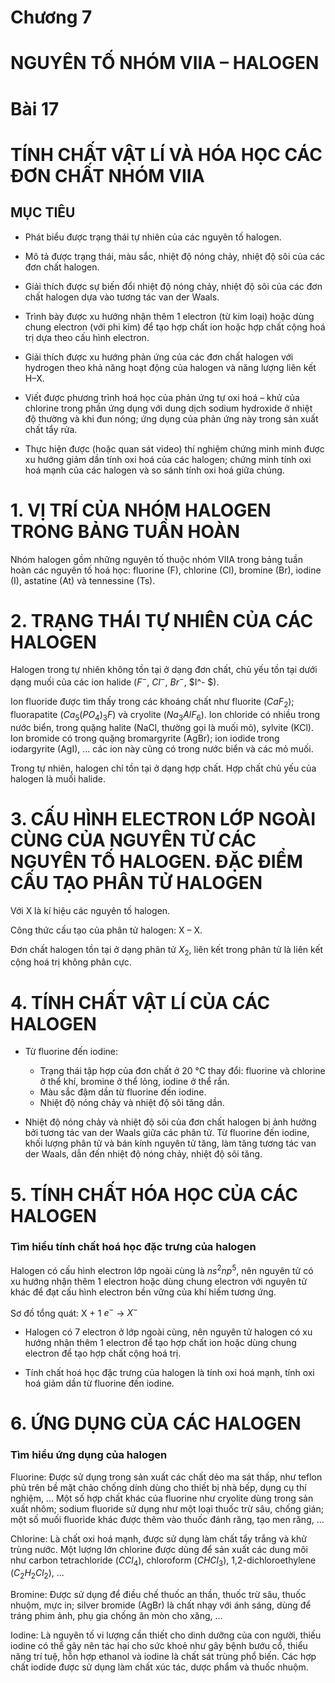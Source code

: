 # Chương 7

# NGUYÊN TỐ NHÓM VIIA – HALOGEN

# Bài 17

# TÍNH CHẤT VẬT LÍ VÀ HÓA HỌC CÁC ĐƠN CHẤT NHÓM VIIA

## MỤC TIÊU

- Phát biểu được trạng thái tự nhiên của các nguyên tố halogen.

- Mô tả được trạng thái, màu sắc, nhiệt độ nóng chảy, nhiệt độ sôi của các đơn chất halogen.

- Giải thích được sự biến đổi nhiệt độ nóng chảy, nhiệt độ sôi của các đơn chất halogen dựa vào tương tác van der Waals.

- Trình bày được xu hướng nhận thêm 1 electron (từ kim loại) hoặc dùng chung electron (với phi kim) để tạo hợp chất ion hoặc hợp chất cộng hoá trị dựa theo cấu hình electron.

- Giải thích được xu hướng phản ứng của các đơn chất halogen với hydrogen theo khả năng hoạt động của halogen và năng lượng liên kết H–X.

- Viết được phương trình hoá học của phản ứng tự oxi hoá – khử của chlorine trong phần ứng dụng với dung dịch sodium hydroxide ở nhiệt độ thường và khi đun nóng; ứng dụng của phản ứng này trong sản xuất chất tẩy rửa.

- Thực hiện được (hoặc quan sát video) thí nghiệm chứng minh minh được xu hướng giảm dần tính oxi hoá của các halogen; chứng minh tính oxi hoá mạnh của các halogen và so sánh tính oxi hoá giữa chúng.

# 1. VỊ TRÍ CỦA NHÓM HALOGEN TRONG BẢNG TUẦN HOÀN

Nhóm halogen gồm những nguyên tố thuộc nhóm VIIA trong bảng tuần hoàn các nguyên tố hoá học: fluorine (F), chlorine (Cl), bromine (Br), iodine (I), astatine (At) và tennessine (Ts).

# 2. TRẠNG THÁI TỰ NHIÊN CỦA CÁC HALOGEN

Halogen trong tự nhiên không tồn tại ở dạng đơn chất, chủ yếu tồn tại dưới dạng muối của các ion halide ($F^-$, $Cl^-$, $Br^-$, $I^- $).

Ion fluoride được tìm thấy trong các khoáng chất như fluorite ($CaF_2$); fluorapatite ($Ca_5(PO_4)_3F$) và cryolite ($Na_3AlF_6$). Ion chloride có nhiều trong nước biển, trong quặng halite (NaCl, thường gọi là muối mỏ), sylvite (KCl). Ion bromide có trong quặng bromargyrite (AgBr); ion iodide trong iodargyrite (AgI), ... các ion này cũng có trong nước biển và các mỏ muối.

Trong tự nhiên, halogen chỉ tồn tại ở dạng hợp chất. Hợp chất chủ yếu của halogen là muối halide.

# 3. CẤU HÌNH ELECTRON LỚP NGOÀI CÙNG CỦA NGUYÊN TỬ CÁC NGUYÊN TỐ HALOGEN. ĐẶC ĐIỂM CẤU TẠO PHÂN TỬ HALOGEN

Với X là kí hiệu các nguyên tố halogen.

Công thức cấu tạo của phân tử halogen: X – X.

Đơn chất halogen tồn tại ở dạng phân tử $X_2$, liên kết trong phân tử là liên kết cộng hoá trị không phân cực.

# 4. TÍNH CHẤT VẬT LÍ CỦA CÁC HALOGEN

- Từ fluorine đến iodine:
    - Trạng thái tập hợp của đơn chất ở 20 °C thay đổi: fluorine và chlorine ở thể khí, bromine ở thể lỏng, iodine ở thể rắn.
    - Màu sắc đậm dần từ fluorine đến iodine.
    - Nhiệt độ nóng chảy và nhiệt độ sôi tăng dần.

- Nhiệt độ nóng chảy và nhiệt độ sôi của đơn chất halogen bị ảnh hưởng bởi tương tác van der Waals giữa các phân tử. Từ fluorine đến iodine, khối lượng phân tử và bán kính nguyên tử tăng, làm tăng tương tác van der Waals, dẫn đến nhiệt độ nóng chảy, nhiệt độ sôi tăng.

# 5. TÍNH CHẤT HÓA HỌC CỦA CÁC HALOGEN

### Tìm hiểu tính chất hoá học đặc trưng của halogen

Halogen có cấu hình electron lớp ngoài cùng là $ns^2np^5$, nên nguyên tử có xu hướng nhận thêm 1 electron hoặc dùng chung electron với nguyên tử khác để đạt cấu hình electron bền vững của khí hiếm tương ứng.

Sơ đồ tổng quát: X + 1 $e^{-}$ → $X^{-}$

- Halogen có 7 electron ở lớp ngoài cùng, nên nguyên tử halogen có xu hướng nhận thêm 1 electron để tạo hợp chất ion hoặc dùng chung electron để tạo hợp chất cộng hoá trị.

- Tính chất hoá học đặc trưng của halogen là tính oxi hoá mạnh, tính oxi hoá giảm dần từ fluorine đến iodine.

# 6. ỨNG DỤNG CỦA CÁC HALOGEN

### Tìm hiểu ứng dụng của halogen

Fluorine: Được sử dụng trong sản xuất các chất dẻo ma sát thấp, như teflon phủ trên bề mặt chảo chống dính dùng cho thiết bị nhà bếp, dụng cụ thí nghiệm, ... Một số hợp chất khác của fluorine như cryolite dùng trong sản xuất nhôm; sodium fluoride sử dụng như một loại thuốc trừ sâu, chống gián; một số muối fluoride khác được thêm vào thuốc đánh răng, tạo men răng, ...

Chlorine: Là chất oxi hoá mạnh, được sử dụng làm chất tẩy trắng và khử trùng nước. Một lượng lớn chlorine được dùng để sản xuất các dung môi như carbon tetrachloride ($CCl_4$), chloroform ($CHCl_3$), 1,2-dichloroethylene ($C_2H_2Cl_2$), ...

Bromine: Được sử dụng để điều chế thuốc an thần, thuốc trừ sâu, thuốc nhuộm, mực in; silver bromide (AgBr) là chất nhạy với ánh sáng, dùng để tráng phim ảnh, phụ gia chống ăn mòn cho xăng, ...

Iodine: Là nguyên tố vi lượng cần thiết cho dinh dưỡng của con người, thiếu iodine có thể gây nên tác hại cho sức khoẻ như gây bệnh bướu cổ, thiểu năng trí tuệ, hỗn hợp ethanol và iodine là chất sát trùng phổ biến. Các hợp chất iodide được sử dụng làm chất xúc tác, dược phẩm và thuốc nhuộm.
